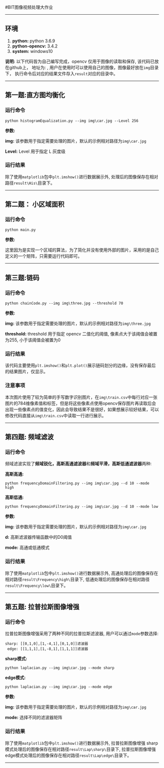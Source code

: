#BIT图像视频处理大作业


----

## 环境

1. **python:** python 3.6.9
2. **python-opencv:** 3.4.2
3. **system:** windows10

**说明:** 以下代码皆为自己编写完成，opencv 仅用于图像的读取和保存, 该代码已放在github上， 地址为:
, 用户在使用时可以使用自己的图像，图像最好放在```img```目录下， 执行命令后对应的结果文件存入```result```对应的目录中。

----

## 第一题:直方图均衡化

### 运行命令

```python histogramEqualization.py --img img\car.jpg --Level 256```

**参数:**

**img:** 该参数用于指定需要处理的图片，默认的示例相对路径为```img\car.jpg```

**Level:** Level 用于指定 L 灰度级

### 运行结果

除了使用```matplotlib```包中```plt.imshow()```进行数据展示外, 处理后的图像保存在相对路径```result\His\```目录下。

----

## 第二题： 小区域面积

### 运行命令

```python main.py```

**参数:**

这里因为是实现一个区域的算法，为了简化并没有使用外部的图片，采用的是自己定义的一个矩阵，只需要运行代码即可。

----

## 第三题:链码

### 运行命令

```python chainCode.py --img img\three.jpg --threshold 70```

**参数:**

**img:** 该参数用于指定需要处理的图片，默认的示例相对路径为```img\three.jpg```

**threshold:** threshold 用于指定 opencv 二值化的阈值, 像素点大于该阈值会被置为255, 小于该阈值会被置为0

### 运行结果

该代码主要使用```plt.imshow()```和```plt.plot()```展示链码划分的边缘，没有保存最后的结果图片，仅显示。

### 注意事项

本次图片使用了较为简单的手写数字识别图片，在```img\train.csv```中每行对应一张图片的784维像素值和标签，但是将这些像素点使用opencv保存图片再读取后会出现一些像素点的值变化，因此会导致结果不是很好，如果想展示较好结果，可以修改代码直接从```img\train.csv```中读取一行进行展示。

----


## 第四题: 频域滤波

### 运行命令

频域滤波实现了**频域锐化，高斯高通滤波器**和**频域平滑，高斯低通滤波器**两种:

**高斯高通:**

```python frequencyDomainFiltering.py --img img\car.jpg --d 10 --mode high```

**高斯低通:**


```python frequencyDomainFiltering.py --img img\car.jpg --d 10 --mode low```

**参数:**

**img:** 该参数用于指定需要处理的图片，默认的示例相对路径为```img\car.jpg```

**d:** 高斯滤波器传输函数中的D0阈值

**mode:** 高通或低通模式

### 运行结果

除了使用```matplotlib```包中```plt.imshow()```进行数据展示外, 高通处理后的图像保存在相对路径```result\Frequency\high\```目录下, 低通处理后的图像保存在相对路径```result\Frequency\low\```目录下。

----

## 第五题: 拉普拉斯图像增强

### 运行命令

拉普拉斯图像增强采用了两种不同的拉普拉斯滤波器, 用户可以通过```mode```参数选择:

	sharp: [[0,1,0],[1,-4,1],[0,1,0]]滤波器
	 edge: [[1,1,1],[1,-8,1],[1,1,1]]滤波器

**sharp模式:**

	python laplacian.py --img img\car.jpg --mode sharp

**edge模式:**

	python laplacian.py --img img\car.jpg --mode edge

**参数:**


**img:** 该参数用于指定需要处理的图片，默认的示例相对路径为```img\car.jpg```


**mode:** 选择不同的滤波器矩阵

### 运行结果

除了使用```matplotlib```包中```plt.imshow()```进行数据展示外, 拉普拉斯图像增强 sharp模式处理后的图像保存在相对路径```result\Lap\sharp\```目录下, 拉普拉斯图像增强 edge模式处理后的图像保存在相对路径```result\Lap\edge\```目录下。

----











